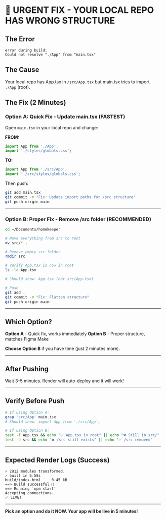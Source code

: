 # 🚨 URGENT FIX - YOUR LOCAL REPO HAS WRONG STRUCTURE

## The Error

```
error during build:
Could not resolve "./App" from "main.tsx"
```

## The Cause

Your local repo has App.tsx in `/src/App.tsx` but main.tsx tries to import `./App` (root).

## The Fix (2 Minutes)

### Option A: Quick Fix - Update main.tsx (FASTEST)

Open `main.tsx` in your local repo and change:

**FROM:**
```typescript
import App from './App';
import './styles/globals.css';
```

**TO:**
```typescript
import App from './src/App';
import './src/styles/globals.css';
```

Then push:
```bash
git add main.tsx
git commit -m "Fix: Update import paths for /src structure"
git push origin main
```

---

### Option B: Proper Fix - Remove /src folder (RECOMMENDED)

```bash
cd ~/Documents/homekeeper

# Move everything from src to root
mv src/* .

# Remove empty src folder
rmdir src

# Verify App.tsx is now in root
ls -la App.tsx

# Should show: App.tsx (not src/App.tsx)

# Push
git add .
git commit -m "Fix: Flatten structure"
git push origin main
```

---

## Which Option?

**Option A** - Quick fix, works immediately
**Option B** - Proper structure, matches Figma Make

**Choose Option B** if you have time (just 2 minutes more).

---

## After Pushing

Wait 3-5 minutes. Render will auto-deploy and it will work!

---

## Verify Before Push

```bash
# If using Option A:
grep 'src/App' main.tsx
# Should show: import App from './src/App';

# If using Option B:
test -f App.tsx && echo "✅ App.tsx in root" || echo "❌ Still in src/"
test -d src && echo "❌ /src still exists" || echo "✅ /src removed"
```

---

## Expected Render Logs (Success)

```
✓ 2812 modules transformed.
✓ built in 5.58s
build/index.html     0.45 kB
==> Build successful 🎉
==> Running 'npm start'
Accepting connections...
✅ LIVE!
```

---

**Pick an option and do it NOW. Your app will be live in 5 minutes!**
